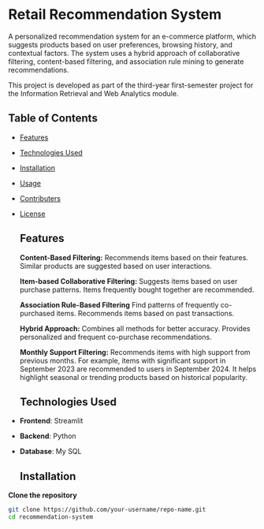 # Retail Recommendation System

A personalized recommendation system for an e-commerce platform, which suggests products based on user preferences, browsing history, and contextual factors. The system uses a hybrid approach of collaborative filtering, content-based filtering, and association rule mining to generate recommendations.

This project is developed as part of the third-year first-semester project for the Information Retrieval and Web Analytics module.

## Table of Contents

- [Features](#features)
- [Technologies Used](#technologies-used)
- [Installation](#installation)
- [Usage](#usage)
- [Contributers](#contributers)
- [License](#license)

  ## Features

  **Content-Based Filtering:**
  Recommends items based on their features.
  Similar products are suggested based on user interactions.
  
  **Item-based Collaborative Filtering:**
  Suggests items based on user purchase patterns.
  Items frequently bought together are recommended.
  
  **Association Rule-Based Filtering**
  Find patterns of frequently co-purchased items.
  Recommends items based on past transactions.
  
  **Hybrid Approach:**
  Combines all methods for better accuracy.
  Provides personalized and frequent co-purchase recommendations.
  
  **Monthly Support Filtering:**
  Recommends items with high support from previous months.
  For example, items with significant support in September 2023 are recommended to users in September 2024.
  It helps highlight seasonal or trending products based on historical popularity.

  ## Technologies Used

- **Frontend**: Streamlit
- **Backend**: Python
- **Database**: My SQL

  ## Installation

**Clone the repository**
  ```bash
  git clone https://github.com/your-username/repo-name.git
  cd recommendation-system



  
